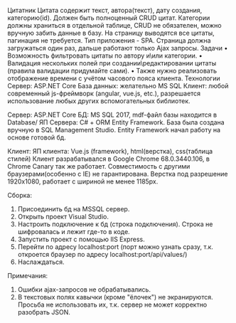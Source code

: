 Цитатник 
Цитата содержит текст, автора(текст), дату создания, категорию(id). 
Должен быть полноценный CRUD цитат. 
Категории должны храниться в отдельной таблице, CRUD не обязателен, можно вручную забить данные в базу. 
На страницу выводятся все цитаты, пагинация не требуется. 
Тип приложения - SPA. Страница должна загружаться один раз, дальше работают только Ajax запросы. 
Задачи 
• Возможность фильтровать цитаты по автору и\или категории. 
• Валидация нескольких полей при создании\редактировании цитаты (правила валидации придумайте сами). 
• Также нужно реализовать отображение времени с учётом часового пояса клиента. 
Технологии 
Сервер: ASP.NET Core 
База данных: желательно MS SQL 
Клиент: любой современный js-фреймворк (angular, vue.js, etc.), разрешается использование любых других вспомогательных библиотек. 

Сервер: ASP.NET Core
БД: MS SQL 2017, mdf-файл базы находится в Database/
ЯП Сервера: C# + ORM Entity Framework.
База была создана вручную в SQL Management Studio. Entity Framework начал работу на основе готовой бд.

Клиент: 
ЯП клиента: Vue.js (framework), html(верстка), css(таблица стилей)
Клиент разрабатывался в Google Chrome 68.0.3440.106, в Chrome Canary так же работает. Совместимость с другими браузерами(особенно с IE) не гарантирована.
Верстка под разрешение 1920x1080, работает с шириной не менее 1185px.

Сборка:
1. Присоединить бд на MSSQL сервер.
2. Открыть проект Visual Studio.
3. Настроить подключение к бд (строка подключения). Строка не шифровалась и лежит где-то в коде.
4. Запустить проект с помощью IIS Express.
5. Перейти по адресу localhost:port (порт можно узнать сразу, т.к. откроется браузер по адресу localhost:port/api/values/)
6. Наслаждаться.

Примечания:
1. Ошибки ajax-запросов не обрабатывались.
2. В текстовых полях кавычки (кроме "ёлочек") не экранируются. Просьба не использовать их, т.к. сервер не может корректно разобрать JSON.